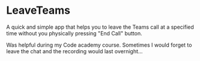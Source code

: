 # LeaveTeams

A quick and simple app that helps you to leave the Teams call at a
specified time without you physically pressing "End Call" button.

Was helpful during my Code academy course. Sometimes I would forget to
leave the chat and the recording would last overnight...
